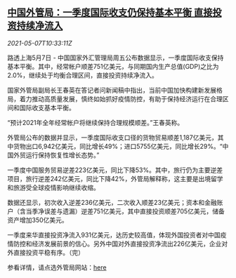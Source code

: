 <!--1620387062000-->
[中国外管局：一季度国际收支仍保持基本平衡 直接投资持续净流入](https://cn.reuters.com/article/china-safe-q1-trade-balance-0507-idCNKBS2CO0X1)
------

<div><i>2021-05-07T10:33:11Z</i></div><p>路透上海5月7日 - 中国国家外汇管理局周五公布数据显示，一季度国际收支保持基本平衡。其中，经常帐户顺差751亿美元，与同期国内生产总值(GDP)之比为2.0%，继续处于均衡合理区间，直接投资持续净流入。</p><p>国家外管局副局长王春英在答记者问新闻稿中指出，当前中国加快构建新发展格局，着力推动高质量发展，慎终如始抓好疫情防控，有助于保持经济运行在合理区间和国际收支基本平衡。</p><p>“预计2021年全年经常帐户将继续保持合理规模顺差。”王春英称。</p><p>外管局公布的数据并显示，一季度国际收支口径的货物贸易顺差1,187亿美元，其中货物出口6,942亿美元，同比增长49%；进口5755亿美元，同比增长29%。“中国外贸运行保持恢复性增长态势。”</p><p>一季度中国服务贸易逆差223亿美元，同比下降53%。其中，旅行仍为主要逆差项目，旅行逆差242亿美元，同比下降42%，外管局解释称，这主要是出境留学和旅游受全球疫情影响继续收缩。</p><p>数据还显示，初次收入逆差236亿美元，二次收入顺差23亿美元；资本和金融账户（含当季净误差与遗漏）逆差751亿美元，其中直接投资顺差705亿美元，储备资产增加350亿美元。</p><p>一季度来华直接投资净流入931亿美元，达历史较高值，体现外国投资者对中国疫情防控和经济发展前景的信心。另外中国对外直接投资净流出226亿美元，企业对外直接投资平稳有序。（完）</p><p>参看详情，请点选外管局网站：<a href="http://www.safe.gov.cn/safe/2021/0507/18905.html">here</a></p>
